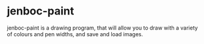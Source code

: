 # jenboc-paint

jenboc-paint is a drawing program, that will allow you to draw with a variety of colours and pen widths, and save and load images.
